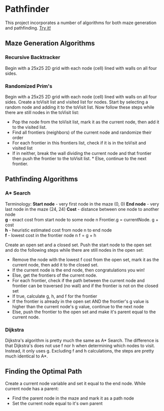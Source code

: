 # Pathfinder

This project incorporates a number of algorithms for both maze generation and pathfinding. [Try it!](https://kevinsaephanh.github.io/Pathfinder/)

## Maze Generation Algorithms

### Recursive Backtracker

Begin with a 25x25 2D grid with each node (cell) lined with walls on all four sides.

### Randomized Prim's

Begin with a 25x25 2D grid with each node (cell) lined with walls on all four sides. Create a toVisit list and visited list for nodes. Start by selecting a random node and adding it to the toVisit list. Now follow these steps while there are still nodes in the toVisit list:

-   Pop the node from the toVisit list, mark it as the current node, then add it to the visited list.
-   Find all frontiers (neighbors) of the current node and randomize their order
-   For each frontier in this frontiers list, check if it is in the toVisit and visited list
-   If in neither, break the wall dividing the current node and that frontier then push the frontier to the toVisit list. \* Else, continue to the next frontier.

## Pathfinding Algorithms

### A\* Search

Terminology:
**Start node** - very first node in the maze (0, 0)
**End node** - very last node in the maze (24, 24)
**Cost** - distance between one node to another node  
**g** - exact cost from start node to some node n
Frontier.g = currentNode. g + cost  
**h** - heuristic estimated cost from node n to end node  
**f** - lowest cost in the frontier node n
f = g + h

Create an open set and a closed set. Push the start node to the open set and do the following steps while there are still nodes in the open set:

-   Remove the node with the lowest f cost from the open set, mark it as the current node, then add it to the closed set.
-   If the current node is the end node, then congratulations you win!
-   Else, get the frontiers of the current node.
-   For each frontier, check if the path between the current node and frontier can be traversed (no wall) and if the frontier is not on the closed set
-   If true, calculate g, h, and f for the frontier
-   If the frontier is already in the open set AND the frontier's g value is higher than the current node's g value, continue to the next node
-   Else, push the frontier to the open set and make it's parent equal to the current node.

### Dijkstra

Dijkstra's algorithm is pretty much the same as A* Search. The difference is that Dijkstra's does not use f nor h when determining which nodes to visit. Instead, it only uses g. Excluding f and h calculations, the steps are pretty much identical to A*.

## Finding the Optimal Path

Create a current node variable and set it equal to the end node. While current node has a parent:

-   Find the parent node in the maze and mark it as a path node
-   Set the current node equal to it's own parent

